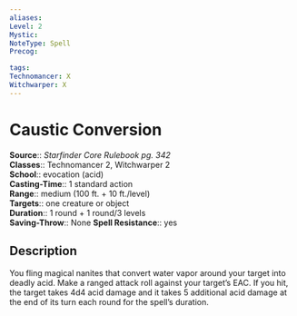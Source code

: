```yaml
---
aliases: 
Level: 2
Mystic: 
NoteType: Spell
Precog: 

tags: 
Technomancer: X
Witchwarper: X
---
```


# Caustic Conversion

**Source**:: _Starfinder Core Rulebook pg. 342_  
**Classes**:: Technomancer 2, Witchwarper 2  
**School**:: evocation (acid)  
**Casting-Time**:: 1 standard action  
**Range**:: medium (100 ft. + 10 ft./level)  
**Targets**:: one creature or object  
**Duration**:: 1 round + 1 round/3 levels  
**Saving-Throw**:: None
**Spell Resistance**:: yes

## Description

You fling magical nanites that convert water vapor around your target into deadly acid. Make a ranged attack roll against your target’s EAC. If you hit, the target takes 4d4 acid damage and it takes 5 additional acid damage at the end of its turn each round for the spell’s duration.
